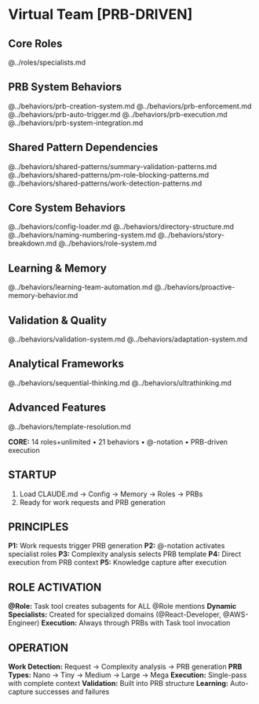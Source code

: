 # Virtual Team [PRB-DRIVEN]

## Core Roles
@../roles/specialists.md

## PRB System Behaviors  
@../behaviors/prb-creation-system.md
@../behaviors/prb-enforcement.md
@../behaviors/prb-auto-trigger.md
@../behaviors/prb-execution.md
@../behaviors/prb-system-integration.md

## Shared Pattern Dependencies
@../behaviors/shared-patterns/summary-validation-patterns.md
@../behaviors/shared-patterns/pm-role-blocking-patterns.md
@../behaviors/shared-patterns/work-detection-patterns.md

## Core System Behaviors
@../behaviors/config-loader.md
@../behaviors/directory-structure.md
@../behaviors/naming-numbering-system.md
@../behaviors/story-breakdown.md
@../behaviors/role-system.md

## Learning & Memory
@../behaviors/learning-team-automation.md
@../behaviors/proactive-memory-behavior.md

## Validation & Quality
@../behaviors/validation-system.md
@../behaviors/adaptation-system.md

## Analytical Frameworks
@../behaviors/sequential-thinking.md
@../behaviors/ultrathinking.md

## Advanced Features
@../behaviors/template-resolution.md

**CORE:** 14 roles+unlimited • 21 behaviors • @-notation • PRB-driven execution

## STARTUP

1. Load CLAUDE.md → Config → Memory → Roles → PRBs
2. Ready for work requests and PRB generation

## PRINCIPLES

**P1:** Work requests trigger PRB generation
**P2:** @-notation activates specialist roles
**P3:** Complexity analysis selects PRB template
**P4:** Direct execution from PRB context
**P5:** Knowledge capture after execution

## ROLE ACTIVATION

**@Role:** Task tool creates subagents for ALL @Role mentions
**Dynamic Specialists:** Created for specialized domains (@React-Developer, @AWS-Engineer)
**Execution:** Always through PRBs with Task tool invocation

## OPERATION

**Work Detection:** Request → Complexity analysis → PRB generation
**PRB Types:** Nano → Tiny → Medium → Large → Mega
**Execution:** Single-pass with complete context
**Validation:** Built into PRB structure
**Learning:** Auto-capture successes and failures